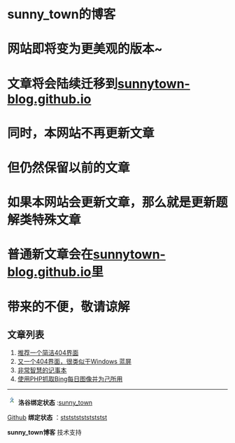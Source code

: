 # sunny_town的博客
# 网站即将变为更美观的版本~
# 文章将会陆续迁移到[sunnytown-blog.github.io](https://sssblog.github.io)
# 同时，本网站不再更新文章
# 但仍然保留以前的文章
# 如果本网站会更新文章，那么就是更新题解类特殊文章
# 普通新文章会在[sunnytown-blog.github.io](https://sssblog.github.io)里
# 带来的不便，敬请谅解
## 文章列表
1. [推荐一个简洁404界面](https://ststststststststst.github.io/word/1/)
2. [又一个404界面，很类似于Windows 蓝屏](https://ststststststststst.github.io/word/2/)
3. [非常智慧的记事本](https://ststststststststst.github.io/word/3/)
4. [使用PHP抓取Bing每日图像并为己所用](https://ststststststststst.github.io/word/4/)

---
[![](/luogu-logo.jpg)](https://www.luogu.com.cn/) **洛谷绑定状态** :[sunny_town](https://www.luogu.com.cn/user/1240580) 

 [Github](https://github.com/ststststststststst/) **绑定状态** ：[ststststststststst](https://github.com/ststststststststst/)

**sunny_town博客** 技术支持
